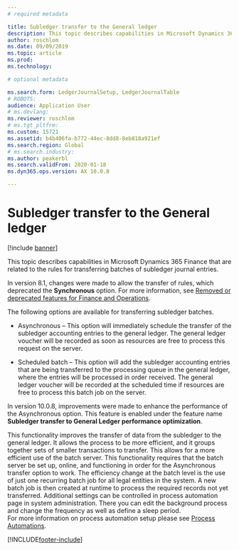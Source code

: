 ```yaml
---
# required metadata

title: Subledger transfer to the General ledger
description: This topic describes capabilities in Microsoft Dynamics 365 Finance related to the subledger transfer process in the general ledger.
author: roschlom
ms.date: 09/09/2019
ms.topic: article
ms.prod: 
ms.technology: 

# optional metadata

ms.search.form: LedgerJournalSetup, LedgerJournalTable
# ROBOTS: 
audience: Application User
# ms.devlang: 
ms.reviewer: roschlom
# ms.tgt_pltfrm: 
ms.custom: 15721
ms.assetid: b4b406fa-b772-44ec-8dd8-8eb818a921ef
ms.search.region: Global
# ms.search.industry: 
ms.author: peakerbl
ms.search.validFrom: 2020-01-18
ms.dyn365.ops.version: AX 10.0.8

---
```


# Subledger transfer to the General ledger

[!include [banner](../includes/banner.md)]

This topic describes capabilities in Microsoft Dynamics 365 Finance that are related to the rules for transferring batches of subledger journal entries.

In version 8.1, changes were made to allow the transfer of rules, which deprecated the **Synchronous** option. For more information, see [Removed or deprecated features for Finance and Operations](../../fin-ops-core/dev-itpro/migration-upgrade/deprecated-features.md?toc=%2fdynamics365%2ffinance%2ftoc.json#finance-and-operations-81-with-platform-update-20).

The following options are available for transferring subledger batches. 

 - Asynchronous – This option will immediately schedule the transfer of the subledger accounting entries to the general ledger. The general ledger voucher will be recorded as soon as resources are free to process this request on the server. 

- Scheduled batch – This option will add the subledger accounting entries that are being transferred to the processing queue in the general ledger, where the entries will be processed in order received. The general ledger voucher will be recorded at the scheduled time if resources are free to process this batch job on the server. 
 
In version 10.0.8, improvements were made to enhance the performance of the Asynchronous option. This feature is enabled under the feature name **Subledger transfer to General Ledger performance optimization**. 
 
This functionality improves the transfer of data from the subledger to the general ledger. It allows the process to be more efficient, and it groups together sets of smaller transactions to transfer. This allows for a more efficient use of the batch server. 
This functionality requires that the batch server be set up, online, and functioning in order for the Asynchronous transfer option to work. 
The efficiency change at the batch level is the use of just one recurring batch job for all legal entities in the system.  A new batch job is then created at runtime to process the required records not yet transferred. Additional settings can be controlled in process automation page in system administration. There you can edit the background process and change the frequency as well as define a sleep period.  
For more information on process automation setup please see [Process Automations](../../fin-ops-core/dev-itpro/sysadmin/process-automation.md). 

[!INCLUDE[footer-include](../../includes/footer-banner.md)]
